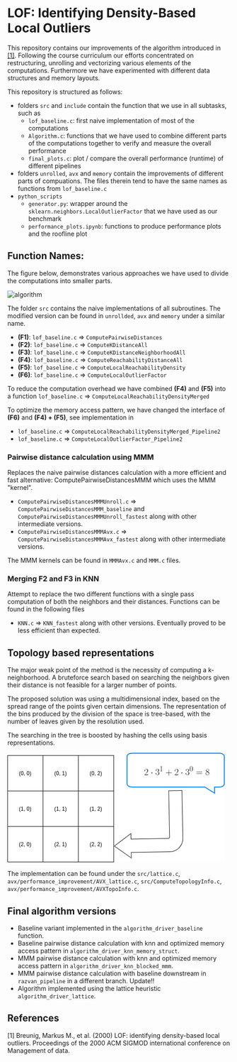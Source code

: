 # LOF: Identifying Density-Based Local Outliers

This repository contains our improvements of the algorithm introduced in [[1]](#1). Following the course curriculum our efforts concentrated on restructuring, unrolling and vectorizing various elements of the computations. Furthermore we have experimented with different data structures and memory layouts.

This repository is structured as follows:

* folders `src` and `include` contain the function that we use in all subtasks, such as
    * `lof_baseline.c`: first naive implementation of most of the computations 
    * `Algorithm.c`: functions that we have used to combine different parts of the computations together to verify and measure the overall performance
    * `final_plots.c`: plot / compare the overall performance (runtime) of different pipelines
* folders `unrolled`, `avx` and `memory` contain the improvements of different parts of compuations. The files therein tend to have the same names as functions from `lof_baseline.c`
* `python_scripts`
    * `generator.py`: wrapper around the `sklearn.neighbors.LocalOutlierFactor` that we have used as our benchmark
    * `performance_plots.ipynb`: functions to produce performance plots and the roofline plot

## Function Names:

The figure below, demonstrates various approaches we have used to divide the computations into smaller parts. 

![algorithm](pipelines_overview.png)

The folder `src` contains the naive implementations of all subroutines. The modified version can be found in `unrollded`, `avx` and `memory` under a similar name.

* **(F1)**: `lof_baseline.c` => `ComputePairwiseDistances`
* **(F2)**: `lof_baseline.c` => `ComputeKDistanceAll`
* **(F3)**: `lof_baseline.c` => `ComputeKDistanceNeighborhoodAll`
* **(F4)**: `lof_baseline.c` => `ComputeReachabilityDistanceAll`
* **(F5)**: `lof_baseline.c` => `ComputeLocalReachabilityDensity`
* **(F6)**: `lof_baseline.c` => `ComputeLocalOutlierFactor`

To reduce the computation overhead we have combined **(F4)** and **(F5)** into a function `lof_baseline.c` => `ComputeLocalReachabilityDensityMerged`

To optimize the memory access pattern, we have changed the interface of **(F6)** and **(F4) + (F5)**, see implementation in 
* `lof_baseline.c` => `ComputeLocalReachabilityDensityMerged_Pipeline2`
* `lof_baseline.c` => `ComputeLocalOutlierFactor_Pipeline2`



### Pairwise distance calculation using MMM

Replaces the naive pairwise distances calculation with a more efficient and fast alternative: ComputePairwiseDistancesMMM which uses the MMM "kernel". 

* `ComputePairwiseDistancesMMMUnroll.c` => `ComputePairwiseDistancesMMM_baseline` and `ComputePairwiseDistancesMMMUnroll_fastest` along with other intermediate versions.
* `ComputePairwiseDistancesMMMAvx.c` => `ComputePairwiseDistancesMMMAvx_fastest` along with other intermediate versions.

The MMM kernels can be found in `MMMAvx.c` and `MMM.c` files.

### Merging F2 and F3 in KNN 

Attempt to replace the two different functions with a single pass computation of both the neighbors and their distances. Functions can be found in the following files

* `KNN.c` => `KNN_fastest` along with other versions. Eventually proved to be less efficient than expected.
## Topology based representations
The major weak point of the method is the necessity of computing a k-neighborhood. A bruteforce search based on searching 
the neighbors given their distance is not feasible for a larger number of points.

The proposed solution was using a multidimensional index, based on the spread range of the points given certain dimensions. 
The representation of the bins produced by the division of the space is tree-based, with the number of leaves given by the resolution used.

The searching in the tree is boosted by hashing the cells using basis representations. 

![lattice](plots/lattice_repr.png) 

The implementation can be found under the `src/lattice.c`, `avx/performance_improvement/AVX_lattice.c`, `src/ComputeTopologyInfo.c`, 
`avx/performance_improvement/AVXTopoInfo.c`.
## Final algorithm versions

* Baseline variant implemented in the `algorithm_driver_baseline` function.
* Baseline pairwise distance calculation with knn and optimized memory access pattern in `algorithm_driver_knn_memory_struct`.
* MMM pairwise distance calculation with knn and optimized memory access pattern in `algorithm_driver_knn_blocked_mmm`.
* MMM pairwise distance calculation with baseline downstream in `razvan_pipeline` in a different branch. Update!!
* Algorithm implemented using the lattice heuristic `algorithm_driver_lattice`.

## References
<a id="1">[1]</a> 
Breunig, Markus M., et al. (2000) 
LOF: identifying density-based local outliers. 
Proceedings of the 2000 ACM SIGMOD international conference on Management of data. 
